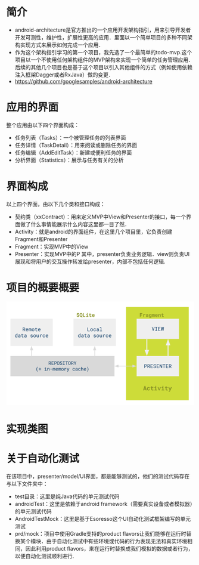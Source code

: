 # 简介
 - android-architecture是官方推出的一个应用开发架构指引，用来引导开发者开发可测性，维护性，扩展性更高的应用．里面以一个简单项目的多种不同架构实现方式来展示如何完成一个应用．
 - 作为这个架构指引学习的第一个项目，我先选了一个最简单的todo-mvp.这个项目以一个不使用任何架构组件的MVP架构来实现一个简单的任务管理应用．后续的其他几个项目也是基于这个项目以引入其他组件的方式（例如使用依赖注入框架Dagger或者RxJava）做的变更．
 - https://github.com/googlesamples/android-architecture

# 应用的界面
整个应用由以下四个界面构成：
 - 任务列表（Tasks）：一个被管理任务的列表界面
 - 任务详情（TaskDetail）：用来阅读或删除任务的界面
 - 任务编辑（AddEditTask）：新建或便利任务的界面
 - 分析界面（Statistics）：展示与任务有关的分析

# 界面构成
以上四个界面，由以下几个类和接口构成：
 - 契约类（xxContract）：用来定义MVP中View和Presenter的接口，每一个界面做了什么事情能展示什么内容这里都一目了然．
 - Activity：就是android的界面组件，在这里几个项目里，它负责创建Fragment和Presenter
 - Fragment：实现MVP中的View
 - Presenter：实现MVP中的P
其中，presenter负责业务逻辑．view则负责UI展现和将用户的交互操作转发给presenter，内部不包括任何逻辑.

# 项目的概要概要
![N|Solid](https://raw.githubusercontent.com/kingonlive/WildChild/master/todo-mvp/todo-mvp-arch.png)


# 实现类图

# 关于自动化测试
在该项目中，presenter/model/UI界面，都是能够测试的，他们的测试代码存在与以下文件夹中：
 - test目录：这里是纯Java代码的单元测试代码
 - androidTest：这里是依赖于android framework（需要真实设备或者模拟器）的单元测试代码
 - AndroidTestMock：这里是基于Esoresso这个UI自动化测试框架编写的单元测试
 - prd/mock：项目中使用Gradle支持的product flavors让我们能够在运行时替换某个模块．由于自动化测试中有些环境或代码的行为表现无法和真实环境相同，因此利用product flavors，来在运行时替换成我们模拟的数据或者行为，以便自动化测试顺利进行.
